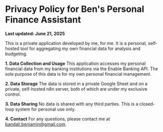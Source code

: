 # Privacy Policy for Ben's Personal Finance Assistant

**Last updated: June 21, 2025**

This is a private application developed by me, for me. It is a personal, self-hosted tool for aggregating my own financial data for analysis and budgeting.

**1. Data Collection and Usage**
This application accesses my personal financial data from my banking institutions via the Enable Banking API. The sole purpose of this data is for my own personal financial management.

**2. Data Storage**
The data is stored in a private Google Sheet and on a private, self-hosted n8n server, both of which are under my exclusive control.

**3. Data Sharing**
No data is shared with any third parties. This is a closed-loop system for personal use only.

**4. Contact**
For any questions, please contact me at bandali.benjamin@gmail.com.
